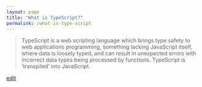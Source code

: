 ```yaml
---
layout: page
title: "What is TypeScript?"
permalink: /what-is-type-script
---
```


> TypeScript is a web scripting language which brings type safety to web applications programming, something lacking JavaScript itself, where data is loosely typed, and can result in unexpected errors with incorrect data types being processed by functions. TypeScript is ‘transpiled’ into JavaScript.

<p class="edit-term"><a href="https://github.com/and-digital/tech-definitions/blob/master/definitions/front-end/type-script.md">edit</a></p>
